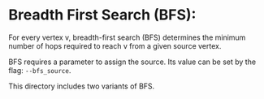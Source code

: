 # Breadth First Search (BFS): 

For every vertex v, breadth-first search (BFS) determines
the minimum number of hops required to reach v from a given
source vertex.

BFS requires a parameter to assign the source. Its value can be set by the flag: `--bfs_source`.

This directory includes two variants of BFS.
